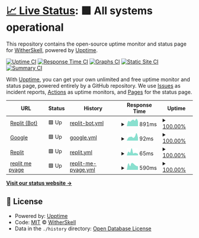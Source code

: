 # [📈 Live Status](https://WitherSkell.github.io/pingus): <!--live status--> **🟩 All systems operational**

This repository contains the open-source uptime monitor and status page for [WitherSkell](https://WitherSkell.github.io/pingus), powered by [Upptime](https://github.com/upptime/upptime).

[![Uptime CI](https://github.com/WitherSkell/pingus/workflows/Uptime%20CI/badge.svg)](https://github.com/WitherSkell/pingus/actions?query=workflow%3A%22Uptime+CI%22)
[![Response Time CI](https://github.com/WitherSkell/pingus/workflows/Response%20Time%20CI/badge.svg)](https://github.com/WitherSkell/pingus/actions?query=workflow%3A%22Response+Time+CI%22)
[![Graphs CI](https://github.com/WitherSkell/pingus/workflows/Graphs%20CI/badge.svg)](https://github.com/WitherSkell/pingus/actions?query=workflow%3A%22Graphs+CI%22)
[![Static Site CI](https://github.com/WitherSkell/pingus/workflows/Static%20Site%20CI/badge.svg)](https://github.com/WitherSkell/pingus/actions?query=workflow%3A%22Static+Site+CI%22)
[![Summary CI](https://github.com/WitherSkell/pingus/workflows/Summary%20CI/badge.svg)](https://github.com/WitherSkell/pingus/actions?query=workflow%3A%22Summary+CI%22)

With [Upptime](https://upptime.js.org), you can get your own unlimited and free uptime monitor and status page, powered entirely by a GitHub repository. We use [Issues](https://github.com/WitherSkell/pingus/issues) as incident reports, [Actions](https://github.com/WitherSkell/pingus/actions) as uptime monitors, and [Pages](https://WitherSkell.github.io/pingus) for the status page.

<!--start: status pages-->
<!-- This summary is generated by Upptime (https://github.com/upptime/upptime) -->
<!-- Do not edit this manually, your changes will be overwritten -->
<!-- prettier-ignore -->
| URL | Status | History | Response Time | Uptime |
| --- | ------ | ------- | ------------- | ------ |
| <img alt="" src="https://favicons.githubusercontent.com/replit.com" height="13"> [Replit (Bot)](https://replit.com/@WitherSkello/Minecraft-247-V2#README.md) | 🟩 Up | [replit-bot.yml](https://github.com/WitherSkell/pingus/commits/HEAD/history/replit-bot.yml) | <details><summary><img alt="Response time graph" src="./graphs/replit-bot/response-time-week.png" height="20"> 891ms</summary><br><a href="https://WitherSkell.github.io/pingus/history/replit-bot"><img alt="Response time 1015" src="https://img.shields.io/endpoint?url=https%3A%2F%2Fraw.githubusercontent.com%2FWitherSkell%2Fpingus%2FHEAD%2Fapi%2Freplit-bot%2Fresponse-time.json"></a><br><a href="https://WitherSkell.github.io/pingus/history/replit-bot"><img alt="24-hour response time 772" src="https://img.shields.io/endpoint?url=https%3A%2F%2Fraw.githubusercontent.com%2FWitherSkell%2Fpingus%2FHEAD%2Fapi%2Freplit-bot%2Fresponse-time-day.json"></a><br><a href="https://WitherSkell.github.io/pingus/history/replit-bot"><img alt="7-day response time 891" src="https://img.shields.io/endpoint?url=https%3A%2F%2Fraw.githubusercontent.com%2FWitherSkell%2Fpingus%2FHEAD%2Fapi%2Freplit-bot%2Fresponse-time-week.json"></a><br><a href="https://WitherSkell.github.io/pingus/history/replit-bot"><img alt="30-day response time 834" src="https://img.shields.io/endpoint?url=https%3A%2F%2Fraw.githubusercontent.com%2FWitherSkell%2Fpingus%2FHEAD%2Fapi%2Freplit-bot%2Fresponse-time-month.json"></a><br><a href="https://WitherSkell.github.io/pingus/history/replit-bot"><img alt="1-year response time 1015" src="https://img.shields.io/endpoint?url=https%3A%2F%2Fraw.githubusercontent.com%2FWitherSkell%2Fpingus%2FHEAD%2Fapi%2Freplit-bot%2Fresponse-time-year.json"></a></details> | <details><summary><a href="https://WitherSkell.github.io/pingus/history/replit-bot">100.00%</a></summary><a href="https://WitherSkell.github.io/pingus/history/replit-bot"><img alt="All-time uptime 99.89%" src="https://img.shields.io/endpoint?url=https%3A%2F%2Fraw.githubusercontent.com%2FWitherSkell%2Fpingus%2FHEAD%2Fapi%2Freplit-bot%2Fuptime.json"></a><br><a href="https://WitherSkell.github.io/pingus/history/replit-bot"><img alt="24-hour uptime 100.00%" src="https://img.shields.io/endpoint?url=https%3A%2F%2Fraw.githubusercontent.com%2FWitherSkell%2Fpingus%2FHEAD%2Fapi%2Freplit-bot%2Fuptime-day.json"></a><br><a href="https://WitherSkell.github.io/pingus/history/replit-bot"><img alt="7-day uptime 100.00%" src="https://img.shields.io/endpoint?url=https%3A%2F%2Fraw.githubusercontent.com%2FWitherSkell%2Fpingus%2FHEAD%2Fapi%2Freplit-bot%2Fuptime-week.json"></a><br><a href="https://WitherSkell.github.io/pingus/history/replit-bot"><img alt="30-day uptime 100.00%" src="https://img.shields.io/endpoint?url=https%3A%2F%2Fraw.githubusercontent.com%2FWitherSkell%2Fpingus%2FHEAD%2Fapi%2Freplit-bot%2Fuptime-month.json"></a><br><a href="https://WitherSkell.github.io/pingus/history/replit-bot"><img alt="1-year uptime 99.89%" src="https://img.shields.io/endpoint?url=https%3A%2F%2Fraw.githubusercontent.com%2FWitherSkell%2Fpingus%2FHEAD%2Fapi%2Freplit-bot%2Fuptime-year.json"></a></details>
| <img alt="" src="https://favicons.githubusercontent.com/www.google.com" height="13"> [Google](https://www.google.com) | 🟩 Up | [google.yml](https://github.com/WitherSkell/pingus/commits/HEAD/history/google.yml) | <details><summary><img alt="Response time graph" src="./graphs/google/response-time-week.png" height="20"> 92ms</summary><br><a href="https://WitherSkell.github.io/pingus/history/google"><img alt="Response time 100" src="https://img.shields.io/endpoint?url=https%3A%2F%2Fraw.githubusercontent.com%2FWitherSkell%2Fpingus%2FHEAD%2Fapi%2Fgoogle%2Fresponse-time.json"></a><br><a href="https://WitherSkell.github.io/pingus/history/google"><img alt="24-hour response time 60" src="https://img.shields.io/endpoint?url=https%3A%2F%2Fraw.githubusercontent.com%2FWitherSkell%2Fpingus%2FHEAD%2Fapi%2Fgoogle%2Fresponse-time-day.json"></a><br><a href="https://WitherSkell.github.io/pingus/history/google"><img alt="7-day response time 92" src="https://img.shields.io/endpoint?url=https%3A%2F%2Fraw.githubusercontent.com%2FWitherSkell%2Fpingus%2FHEAD%2Fapi%2Fgoogle%2Fresponse-time-week.json"></a><br><a href="https://WitherSkell.github.io/pingus/history/google"><img alt="30-day response time 106" src="https://img.shields.io/endpoint?url=https%3A%2F%2Fraw.githubusercontent.com%2FWitherSkell%2Fpingus%2FHEAD%2Fapi%2Fgoogle%2Fresponse-time-month.json"></a><br><a href="https://WitherSkell.github.io/pingus/history/google"><img alt="1-year response time 100" src="https://img.shields.io/endpoint?url=https%3A%2F%2Fraw.githubusercontent.com%2FWitherSkell%2Fpingus%2FHEAD%2Fapi%2Fgoogle%2Fresponse-time-year.json"></a></details> | <details><summary><a href="https://WitherSkell.github.io/pingus/history/google">100.00%</a></summary><a href="https://WitherSkell.github.io/pingus/history/google"><img alt="All-time uptime 100.00%" src="https://img.shields.io/endpoint?url=https%3A%2F%2Fraw.githubusercontent.com%2FWitherSkell%2Fpingus%2FHEAD%2Fapi%2Fgoogle%2Fuptime.json"></a><br><a href="https://WitherSkell.github.io/pingus/history/google"><img alt="24-hour uptime 100.00%" src="https://img.shields.io/endpoint?url=https%3A%2F%2Fraw.githubusercontent.com%2FWitherSkell%2Fpingus%2FHEAD%2Fapi%2Fgoogle%2Fuptime-day.json"></a><br><a href="https://WitherSkell.github.io/pingus/history/google"><img alt="7-day uptime 100.00%" src="https://img.shields.io/endpoint?url=https%3A%2F%2Fraw.githubusercontent.com%2FWitherSkell%2Fpingus%2FHEAD%2Fapi%2Fgoogle%2Fuptime-week.json"></a><br><a href="https://WitherSkell.github.io/pingus/history/google"><img alt="30-day uptime 100.00%" src="https://img.shields.io/endpoint?url=https%3A%2F%2Fraw.githubusercontent.com%2FWitherSkell%2Fpingus%2FHEAD%2Fapi%2Fgoogle%2Fuptime-month.json"></a><br><a href="https://WitherSkell.github.io/pingus/history/google"><img alt="1-year uptime 100.00%" src="https://img.shields.io/endpoint?url=https%3A%2F%2Fraw.githubusercontent.com%2FWitherSkell%2Fpingus%2FHEAD%2Fapi%2Fgoogle%2Fuptime-year.json"></a></details>
| <img alt="" src="https://favicons.githubusercontent.com/replit.com" height="13"> [Replit](https://replit.com) | 🟩 Up | [replit.yml](https://github.com/WitherSkell/pingus/commits/HEAD/history/replit.yml) | <details><summary><img alt="Response time graph" src="./graphs/replit/response-time-week.png" height="20"> 65ms</summary><br><a href="https://WitherSkell.github.io/pingus/history/replit"><img alt="Response time 61" src="https://img.shields.io/endpoint?url=https%3A%2F%2Fraw.githubusercontent.com%2FWitherSkell%2Fpingus%2FHEAD%2Fapi%2Freplit%2Fresponse-time.json"></a><br><a href="https://WitherSkell.github.io/pingus/history/replit"><img alt="24-hour response time 33" src="https://img.shields.io/endpoint?url=https%3A%2F%2Fraw.githubusercontent.com%2FWitherSkell%2Fpingus%2FHEAD%2Fapi%2Freplit%2Fresponse-time-day.json"></a><br><a href="https://WitherSkell.github.io/pingus/history/replit"><img alt="7-day response time 65" src="https://img.shields.io/endpoint?url=https%3A%2F%2Fraw.githubusercontent.com%2FWitherSkell%2Fpingus%2FHEAD%2Fapi%2Freplit%2Fresponse-time-week.json"></a><br><a href="https://WitherSkell.github.io/pingus/history/replit"><img alt="30-day response time 54" src="https://img.shields.io/endpoint?url=https%3A%2F%2Fraw.githubusercontent.com%2FWitherSkell%2Fpingus%2FHEAD%2Fapi%2Freplit%2Fresponse-time-month.json"></a><br><a href="https://WitherSkell.github.io/pingus/history/replit"><img alt="1-year response time 61" src="https://img.shields.io/endpoint?url=https%3A%2F%2Fraw.githubusercontent.com%2FWitherSkell%2Fpingus%2FHEAD%2Fapi%2Freplit%2Fresponse-time-year.json"></a></details> | <details><summary><a href="https://WitherSkell.github.io/pingus/history/replit">100.00%</a></summary><a href="https://WitherSkell.github.io/pingus/history/replit"><img alt="All-time uptime 99.92%" src="https://img.shields.io/endpoint?url=https%3A%2F%2Fraw.githubusercontent.com%2FWitherSkell%2Fpingus%2FHEAD%2Fapi%2Freplit%2Fuptime.json"></a><br><a href="https://WitherSkell.github.io/pingus/history/replit"><img alt="24-hour uptime 100.00%" src="https://img.shields.io/endpoint?url=https%3A%2F%2Fraw.githubusercontent.com%2FWitherSkell%2Fpingus%2FHEAD%2Fapi%2Freplit%2Fuptime-day.json"></a><br><a href="https://WitherSkell.github.io/pingus/history/replit"><img alt="7-day uptime 100.00%" src="https://img.shields.io/endpoint?url=https%3A%2F%2Fraw.githubusercontent.com%2FWitherSkell%2Fpingus%2FHEAD%2Fapi%2Freplit%2Fuptime-week.json"></a><br><a href="https://WitherSkell.github.io/pingus/history/replit"><img alt="30-day uptime 100.00%" src="https://img.shields.io/endpoint?url=https%3A%2F%2Fraw.githubusercontent.com%2FWitherSkell%2Fpingus%2FHEAD%2Fapi%2Freplit%2Fuptime-month.json"></a><br><a href="https://WitherSkell.github.io/pingus/history/replit"><img alt="1-year uptime 99.92%" src="https://img.shields.io/endpoint?url=https%3A%2F%2Fraw.githubusercontent.com%2FWitherSkell%2Fpingus%2FHEAD%2Fapi%2Freplit%2Fuptime-year.json"></a></details>
| <img alt="" src="https://favicons.githubusercontent.com/replit.com" height="13"> [replit me pyage](https://replit.com/@WitherSkello) | 🟩 Up | [replit-me-pyage.yml](https://github.com/WitherSkell/pingus/commits/HEAD/history/replit-me-pyage.yml) | <details><summary><img alt="Response time graph" src="./graphs/replit-me-pyage/response-time-week.png" height="20"> 590ms</summary><br><a href="https://WitherSkell.github.io/pingus/history/replit-me-pyage"><img alt="Response time 814" src="https://img.shields.io/endpoint?url=https%3A%2F%2Fraw.githubusercontent.com%2FWitherSkell%2Fpingus%2FHEAD%2Fapi%2Freplit-me-pyage%2Fresponse-time.json"></a><br><a href="https://WitherSkell.github.io/pingus/history/replit-me-pyage"><img alt="24-hour response time 276" src="https://img.shields.io/endpoint?url=https%3A%2F%2Fraw.githubusercontent.com%2FWitherSkell%2Fpingus%2FHEAD%2Fapi%2Freplit-me-pyage%2Fresponse-time-day.json"></a><br><a href="https://WitherSkell.github.io/pingus/history/replit-me-pyage"><img alt="7-day response time 590" src="https://img.shields.io/endpoint?url=https%3A%2F%2Fraw.githubusercontent.com%2FWitherSkell%2Fpingus%2FHEAD%2Fapi%2Freplit-me-pyage%2Fresponse-time-week.json"></a><br><a href="https://WitherSkell.github.io/pingus/history/replit-me-pyage"><img alt="30-day response time 639" src="https://img.shields.io/endpoint?url=https%3A%2F%2Fraw.githubusercontent.com%2FWitherSkell%2Fpingus%2FHEAD%2Fapi%2Freplit-me-pyage%2Fresponse-time-month.json"></a><br><a href="https://WitherSkell.github.io/pingus/history/replit-me-pyage"><img alt="1-year response time 814" src="https://img.shields.io/endpoint?url=https%3A%2F%2Fraw.githubusercontent.com%2FWitherSkell%2Fpingus%2FHEAD%2Fapi%2Freplit-me-pyage%2Fresponse-time-year.json"></a></details> | <details><summary><a href="https://WitherSkell.github.io/pingus/history/replit-me-pyage">100.00%</a></summary><a href="https://WitherSkell.github.io/pingus/history/replit-me-pyage"><img alt="All-time uptime 99.89%" src="https://img.shields.io/endpoint?url=https%3A%2F%2Fraw.githubusercontent.com%2FWitherSkell%2Fpingus%2FHEAD%2Fapi%2Freplit-me-pyage%2Fuptime.json"></a><br><a href="https://WitherSkell.github.io/pingus/history/replit-me-pyage"><img alt="24-hour uptime 100.00%" src="https://img.shields.io/endpoint?url=https%3A%2F%2Fraw.githubusercontent.com%2FWitherSkell%2Fpingus%2FHEAD%2Fapi%2Freplit-me-pyage%2Fuptime-day.json"></a><br><a href="https://WitherSkell.github.io/pingus/history/replit-me-pyage"><img alt="7-day uptime 100.00%" src="https://img.shields.io/endpoint?url=https%3A%2F%2Fraw.githubusercontent.com%2FWitherSkell%2Fpingus%2FHEAD%2Fapi%2Freplit-me-pyage%2Fuptime-week.json"></a><br><a href="https://WitherSkell.github.io/pingus/history/replit-me-pyage"><img alt="30-day uptime 100.00%" src="https://img.shields.io/endpoint?url=https%3A%2F%2Fraw.githubusercontent.com%2FWitherSkell%2Fpingus%2FHEAD%2Fapi%2Freplit-me-pyage%2Fuptime-month.json"></a><br><a href="https://WitherSkell.github.io/pingus/history/replit-me-pyage"><img alt="1-year uptime 99.89%" src="https://img.shields.io/endpoint?url=https%3A%2F%2Fraw.githubusercontent.com%2FWitherSkell%2Fpingus%2FHEAD%2Fapi%2Freplit-me-pyage%2Fuptime-year.json"></a></details>

<!--end: status pages-->

[**Visit our status website →**](https://WitherSkell.github.io/pingus)

## 📄 License

- Powered by: [Upptime](https://github.com/upptime/upptime)
- Code: [MIT](./LICENSE) © [WitherSkell](https://WitherSkell.github.io/pingus)
- Data in the `./history` directory: [Open Database License](https://opendatacommons.org/licenses/odbl/1-0/)
